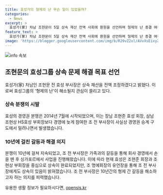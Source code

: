 ```yaml
---
title: 효성가의 형제의 난 무슨 일이 있었을까?
categories:
  - News
excerpt: >
  효성가(家) 차남 조현문이 5일 상속 재산 전액 사회에 환원을 선언하며 형제의 난 종결 여부에 관심이 쏠린다. 2014년 이후 10년간 경영권 분쟁과 맞고소가 이어진 가운데, 조 전 부사장은 모든 그룹 내 지분을 처분하고 사업체를 운영해왔다. 그의 유언장에는 형제들에게 화해를 당부하는 내용이 담겨져 있어 형제의 난이 종결될 지 관심이 모아지고 있다. 이를 통해 조 전 부사장의 갈등 해소와 화해 의지가 공개되었다.
feature_text: >
  효성가(家) 차남 조현문이 5일 상속 재산 전액 사회에 환원을 선언하며 형제의 난 종결 여부에 관심이 쏠린다. 2014년 이후 10년간 경영권 분쟁과 맞고소가 이어진 가운데, 조 전 부사장은 모든 그룹 내 지분을 처분하고 사업체를 운영해왔다. 그의 유언장에는 형제들에게 화해를 당부하는 내용이 담겨져 있어 형제의 난이 종결될 지 관심이 모아지고 있다. 이를 통해 조 전 부사장의 갈등 해소와 화해 의지가 공개되었다.
image: 'https://blogger.googleusercontent.com/img/b/R29vZ2xl/AVvXsEixyZcFfHzMRdzZMjFBmAUKJYCLCGyLL1o632UiGVXcaFdKo_bkvkuCioo0uUKlGfBVcT3P84aROyZIXSBEx3Aw5nCQ3pTgDom1WDC4m8eifvWiAmWEEVb4x6G_l8C0QH225ldMjyaFvpxGEBGNO37VmDTDMHGhJPq73UglMfDca1-0aw/s1600/blogspot.png'
---
```


<p><img src="https://blogger.googleusercontent.com/img/b/R29vZ2xl/AVvXsEixyZcFfHzMRdzZMjFBmAUKJYCLCGyLL1o632UiGVXcaFdKo_bkvkuCioo0uUKlGfBVcT3P84aROyZIXSBEx3Aw5nCQ3pTgDom1WDC4m8eifvWiAmWEEVb4x6G_l8C0QH225ldMjyaFvpxGEBGNO37VmDTDMHGhJPq73UglMfDca1-0aw/s1600/blogspot.png" alt="info 속보" /></p>

<h2 data-ke-size="size26">조현문의 효성그룹 상속 문제 해결 목표 선언</h2>

<p data-ke-size="size16">효성가(家) 차남인 조현문 전 효성 부사장은 상속 재산을 전액 조정하겠다고 밝혔다. 이로써 효성그룹의 '형제의 난'이 해소될지 관심이 쏠리고 있다.</p>

<h3>상속 분쟁의 시발</h3>

<p data-ke-size="size16">효성의 경영권 분쟁은 2014년 7월에 시작되었으며, 이는 장남 조현준 효성 회장, 삼남 조현상 HS효성 부회장보다 경영에 늦게 참여한 조 전 부사장이 사실상 경영권 승계 구도에서 밀려나면서 발생했습니다.</p>

<h3>10년에 걸친 갈등과 해결 의지</h3>

<p data-ke-size="size16">분쟁이 10년에 걸쳐 지속되었고, 조 전 부사장은 가족과의 갈등을 통해 회사 경영에서 손을 뗀 후 싱가포르에서 사업을 진행해왔습니다. 이에 따라 현재 효성은 조현준 회장과 조현상 부회장을 중심으로 상속이 완료되었지만, 조 명예회장의 유언장을 통해 조 전 부사장에게도 상속이 있음이 밝혀졌습니다. 조 전 부사장은 10년간의 형제 간 갈등을 해소하고자 하는 의지를 피력했습니다.</p>
유용한 생활 정보가 필요하시다면, <a href="https://opensis.kr" rel="dofollow">opensis.kr</a>


